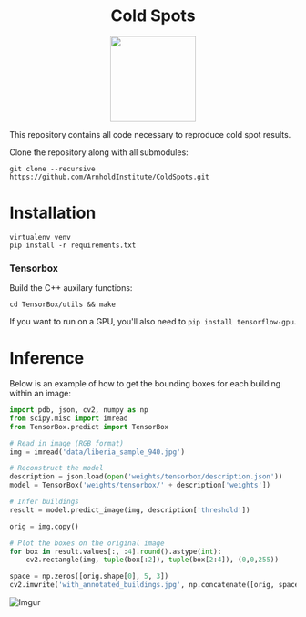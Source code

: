 
<h1 align="center">Cold Spots</h1>

<p align="center">
<a href="https://sinai-survey.tk">
<img src="https://i.imgur.com/0ccpCe0.jpg" height="150" />
</a>
</p>

This repository contains all code necessary to reproduce cold spot results.

Clone the repository along with all submodules:

```
git clone --recursive https://github.com/ArnholdInstitute/ColdSpots.git
```

# Installation

```
virtualenv venv
pip install -r requirements.txt
```

### Tensorbox

Build the C++ auxilary functions:

```
cd TensorBox/utils && make
```

If you want to run on a GPU, you'll also need to `pip install tensorflow-gpu`.

# Inference

Below is an example of how to get the bounding boxes for each building within an image:

```Python
import pdb, json, cv2, numpy as np
from scipy.misc import imread
from TensorBox.predict import TensorBox

# Read in image (RGB format)
img = imread('data/liberia_sample_940.jpg')

# Reconstruct the model
description = json.load(open('weights/tensorbox/description.json'))
model = TensorBox('weights/tensorbox/' + description['weights'])

# Infer buildings
result = model.predict_image(img, description['threshold'])

orig = img.copy()

# Plot the boxes on the original image
for box in result.values[:, :4].round().astype(int):
    cv2.rectangle(img, tuple(box[:2]), tuple(box[2:4]), (0,0,255))

space = np.zeros([orig.shape[0], 5, 3])
cv2.imwrite('with_annotated_buildings.jpg', np.concatenate([orig, space, img], axis=1))
```

![Imgur](https://i.imgur.com/6mgiIGo.jpg)
